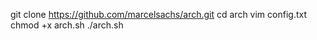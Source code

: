 git clone https://github.com/marcelsachs/arch.git
cd arch
vim config.txt
chmod +x arch.sh
./arch.sh
